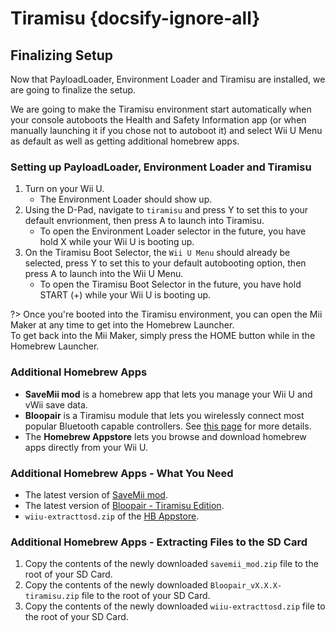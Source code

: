 # Tiramisu {docsify-ignore-all}

## Finalizing Setup

Now that PayloadLoader, Environment Loader and Tiramisu are installed, we are going to finalize the setup.

We are going to make the Tiramisu environment start automatically when your console autoboots the Health and Safety Information app (or when manually launching it if you chose not to autoboot it) and select Wii U Menu as default as well as getting additional homebrew apps.

### Setting up PayloadLoader, Environment Loader and Tiramisu

1. Turn on your Wii U.
    - The Environment Loader should show up.
1. Using the D-Pad, navigate to `tiramisu` and press Y to set this to your default envrionment, then press A to launch into Tiramisu.
    - To open the Environment Loader selector in the future, you have hold X while your Wii U is booting up.
1. On the Tiramisu Boot Selector, the `Wii U Menu` should already be selected, press Y to set this to your default autobooting option, then press A to launch into the Wii U Menu.
    - To open the Tiramisu Boot Selector in the future, you have hold START (+) while your Wii U is booting up.

?> Once you're booted into the Tiramisu environment, you can open the Mii Maker at any time to get into the Homebrew Launcher.
<br>To get back into the Mii Maker, simply press the HOME button while in the Homebrew Launcher.

### Additional Homebrew Apps

- **SaveMii mod** is a homebrew app that lets you manage your Wii U and vWii save data.
- **Bloopair** is a Tiramisu module that lets you wirelessly connect most popular Bluetooth capable controllers. See [this page](https://gbatemp.net/threads/bloopair-connect-controllers-from-other-consoles-natively.594289/) for more details.
- The **Homebrew Appstore** lets you browse and download homebrew apps directly from your Wii U.

### Additional Homebrew Apps - What You Need

- The latest version of [SaveMii mod](https://wiiubru.com/appstore/zips/savemii_mod.zip).
- The latest version of [Bloopair - Tiramisu Edition](https://github.com/GaryOderNichts/Bloopair/releases).
- `wiiu-extracttosd.zip` of the [HB Appstore](https://github.com/fortheusers/hb-appstore/releases/).

### Additional Homebrew Apps - Extracting Files to the SD Card

1. Copy the contents of the newly downloaded `savemii_mod.zip` file to the root of your SD Card.
1. Copy the contents of the newly downloaded `Bloopair_vX.X.X-tiramisu.zip` file to the root of your SD Card.
1. Copy the contents of the newly downloaded `wiiu-extracttosd.zip` file to the root of your SD Card.